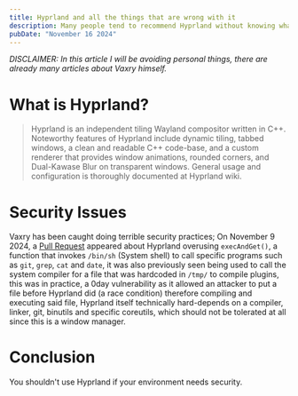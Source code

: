 ```yaml
---
title: Hyprland and all the things that are wrong with it
description: Many people tend to recommend Hyprland without knowing what they are dealing with along with risks, in this article I'm gonna be explaining why you shouldn't use Hyprland if you value your devices security.
pubDate: "November 16 2024"
---
```


*DISCLAIMER: In this article I will be avoiding personal things, there are already many articles about Vaxry himself.*

# What is Hyprland?

> Hyprland is an independent tiling Wayland compositor written in C++. Noteworthy features of Hyprland include dynamic tiling, tabbed windows, a clean and readable C++ code-base, and a custom renderer that provides window animations, rounded corners, and Dual-Kawase Blur on transparent windows. General usage and configuration is thoroughly documented at Hyprland wiki.

# Security Issues

Vaxry has been caught doing terrible security practices;
On November 9 2024, a [Pull Request](https://github.com/hyprwm/Hyprland/issues/8400) appeared about Hyprland overusing `execAndGet()`, a function that invokes `/bin/sh` (System shell) to call specific programs such as `git`, `grep`, `cat` and `date`, it was also previously seen being used to call the system compiler for a file that was hardcoded in `/tmp/` to compile plugins, this was in practice, a 0day vulnerability as it allowed an attacker to put a file before Hyprland did (a race condition) therefore compiling and executing said file, Hyprland itself technically hard-depends on a compiler, linker, git, binutils and specific coreutils, which should not be tolerated at all since this is a window manager.

# Conclusion

You shouldn't use Hyprland if your environment needs security.
